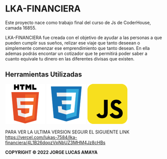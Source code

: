 
# LKA-FINANCIERA

Este proyecto nace como trabajo final del curso de Js de CoderHouse, camada 16855.

LKA-FINANCIERA fue creada con el objetivo de ayudar  a las personas a que pueden cumplir sus sueños, relizar ese viaje que tanto deseean o simplemente comenzar ese emprendimiento que  tanto desean.
 En ella ademas podrás encontar un cotizador  que te permitirá poder  saber  a cuanto equivale tu  dinero en las diferentes divisas que existen.



## Herramientas Utilizadas

<img src="./imagenes/IMAGENES README/html_original_wordmark_logo_icon_146478.png">

<img src="./imagenes/IMAGENES README/file_type_css_icon_130661.png">

<img src="./imagenes/IMAGENES README/javascript_icon_130900.png">

PARA VER LA ULTIMA VERSION SEGUIR EL SIGUIENTE LINK https://vercel.com/lukas-7584/lka-financiera/4L1B26dqozVpNbUZ3MHM4Jz8cHBs


**COPYRIGHT © 2022 JORGE LUCAS AMAYA**